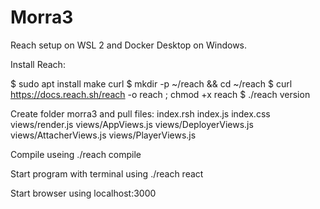 # Morra3

Reach setup on WSL 2 and Docker Desktop on Windows.


Install Reach:

$ sudo apt install make curl
$ mkdir -p ~/reach && cd ~/reach
$ curl https://docs.reach.sh/reach -o reach ; chmod +x reach
$ ./reach version

Create folder morra3 and pull files:
index.rsh
index.js
index.css
views/render.js
views/AppViews.js
views/DeployerViews.js
views/AttacherViews.js
views/PlayerViews.js

Compile useing ./reach compile

Start program with terminal using ./reach react

Start browser using localhost:3000

